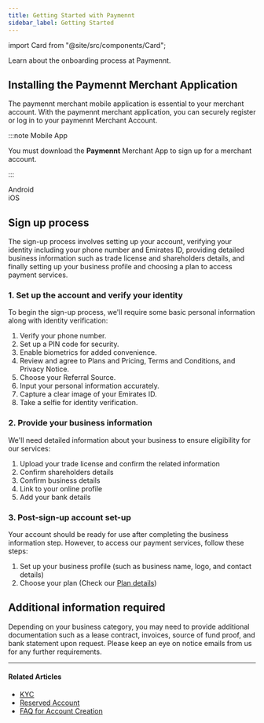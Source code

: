 ```yaml
---
title: Getting Started with Paymennt
sidebar_label: Getting Started
---
```


import Card from "@site/src/components/Card";

Learn about the onboarding process at Paymennt.

## Installing the Paymennt Merchant Application

The paymennt merchant mobile application is essential to your merchant account. With the paymennt merchant application, you can securely register or log in to your paymennt Merchant Account.

:::note Mobile App

You must download the **Paymennt** Merchant App to sign up for a merchant account.

:::

<div class="row">
  <div class="col col--4 col--offset-2">
    <Card
      image="/img/guides/registration/install-android.png"
      link="https://play.google.com/store/apps/details?id=com.pointcheckout.terminal&hl=en"
      action="Download"
    >
      Android
    </Card>
  </div>
  <div class="col col--4">
    <Card
      image="/img/guides/registration/install-ios.png"
      link="https://apps.apple.com/jo/app/pointcheckout-terminal/id1505434910"
      action="Download"
    >
      iOS
    </Card>
  </div>
</div>

## Sign up process

The sign-up process involves setting up your account, verifying your identity including your phone number and Emirates ID, providing detailed business information such as trade license and shareholders details, and finally setting up your business profile and choosing a plan to access payment services. 

### 1. Set up the account and verify your identity

To begin the sign-up process, we'll require some basic personal information along with identity verification:

1. Verify your phone number.
1. Set up a PIN code for security.
1. Enable biometrics for added convenience.
1. Review and agree to Plans and Pricing, Terms and Conditions, and Privacy Notice.
1. Choose your Referral Source.
1. Input your personal information accurately.
1. Capture a clear image of your Emirates ID.
1. Take a selfie for identity verification.

### 2. Provide your business information

We'll need detailed information about your business to ensure eligibility for our services:

1. Upload your trade license and confirm the related information
1. Confirm shareholders details
1. Confirm business details
1. Link to your online profile
1. Add your bank details

### 3. Post-sign-up account set-up

Your account should be ready for use after completing the business information step. However, to access our payment services, follow these steps:

1. Set up your business profile (such as business name, logo, and contact details)
1. Choose your plan (Check our [<ins>Plan details</ins>](http://www.paymennt.com/pricing/))

## Additional information required

Depending on your business category, you may need to provide additional documentation such as a lease contract, invoices, source of fund proof, and bank statement upon request. Please keep an eye on notice emails from us for any further requirements.

***

#### Related Articles

* [<ins>KYC</ins>](4-kyc.md)
* [<ins>Reserved Account</ins>](5-reserved-account.md)
* [<ins>FAQ for Account Creation</ins>](10-faq.md)

<!-- ## FAQ

In this section:

1. Learn about the **Paymennt** merchant app
2. Start the sign-up and merchant on-boarding process
3. Learn about the **Paymennt** desktop portal

:::note BEFORE PROCEEDING
A **paymennt** Merchant Account will only be issued to registered businesses in the jurisdictions listed below.
:::

As required by payment industry regulations, **Paymennt** account holders must pass verification checks, including "Know Your Customer" (KYC), before they can begin processing payments through paymennt.

Depending on the country of incorporation, different requirement are in place for identity and address verification, tax ID verification, beneficial ownership definitions and more.

* [<ins>How to sign up for Paymennt.com?</ins>](10-faq.md#how-to-sign-up-for-paymenntcom)
  * [<ins>Download the Paymennt App</ins>](10-faq.md#1-download-the-paymennt-app)
  * [<ins>Sign Up in Minutes</ins>](10-faq.md#2-sign-up-in-minutes)
* [<ins>What information are required to sign up?</ins>](10-faq.md#what-information-are-required-to-sign-up)
* [<ins>What to expect during the sign-up process?</ins>](10-faq.md#what-to-expect-during-the-sign-up-process)
* [<ins>Which documents are required to sign up?</ins>](10-faq.md#which-documents-are-required-to-sign-up)
* [<ins>Can I sign up for multiple accounts?</ins>](10-faq.md#can-i-sign-up-for-multiple-accounts)
* [<ins>How long does it take to open an account?</ins>](10-faq.md#how-long-does-it-take-to-open-an-account)
* [<ins>Do I need to sign a physical contract?</ins>](10-faq.md#do-i-need-to-sign-a-physical-contract)
* [<ins>Can I sign up with a personal bank account?</ins>](10-faq.md#can-i-sign-up-with-a-personal-bank-account)
* [<ins>Is there any restriction on business types?</ins>](10-faq.md#is-there-any-restriction-on-business-types)
* [<ins>What are KYC?</ins>](10-faq.md#what-are-kyc)
* [<ins>Is providing a card-on-file mandatory?</ins>](10-faq.md#is-providing-a-card-on-file-mandatory)

## KYC

* [<ins>What is KYC?</ins>](4-kyc.md#what-is-kyc)
* [<ins>KYC in Paymennt</ins>](4-kyc.md#kyc-in-paymennt)
  * [<ins>Onboarding KYC</ins>](4-kyc.md#1-onboarding-kyc)
  * [<ins>Ongoing Monitoring</ins>](4-kyc.md#2-ongoing-monitoring)
  * [<ins>Periodic KYC Reviews</ins>](4-kyc.md#3-periodic-kyc-reviews)

## Reserved amount

* [<ins>Reserved - Rolling Amount</ins>](5-reserved-account.md#reserved---rolling-amount)
* [<ins>Reserved - Fixed Amount</ins>](5-reserved-account.md#reserved---fixed-amount)
* [<ins>Notifications and Account Information</ins>](5-reserved-account.md#notifications-and-account-information) -->
